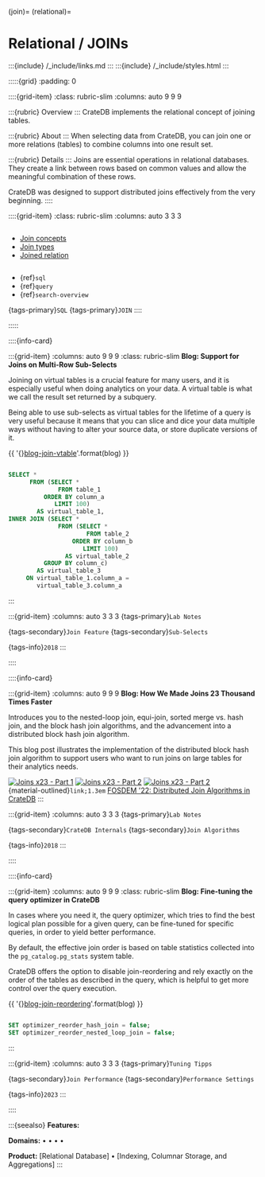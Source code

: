 (join)=
(relational)=

# Relational / JOINs

:::{include} /_include/links.md
:::
:::{include} /_include/styles.html
:::

:::::{grid}
:padding: 0

::::{grid-item}
:class: rubric-slim
:columns: auto 9 9 9


:::{rubric} Overview
:::
CrateDB implements the relational concept of joining tables.

:::{rubric} About
:::
When selecting data from CrateDB, you can join one or more relations
(tables) to combine columns into one result set.

:::{rubric} Details
:::
Joins are essential operations in relational databases. They create a
link between rows based on common values and allow the meaningful
combination of these rows.

CrateDB was designed to support distributed joins effectively from the
very beginning.
::::



::::{grid-item}
:class: rubric-slim
:columns: auto 3 3 3

```{rubric} Reference Manual
```
- [Join concepts][manual-join-concept]
- [Join types][manual-join-types]
- [Joined relation][manual-joined-relation]

```{rubric} Related
```
- {ref}`sql`
- {ref}`query`
- {ref}`search-overview`

{tags-primary}`SQL`
{tags-primary}`JOIN`
::::

:::::


::::{info-card}

:::{grid-item}
:columns: auto 9 9 9
:class: rubric-slim
**Blog: Support for Joins on Multi-Row Sub-Selects**

Joining on virtual tables is a crucial feature for many users, and it is
especially useful when doing analytics on your data.
A virtual table is what we call the result set returned by a subquery.

Being able to use sub-selects as virtual tables for the lifetime of a query
is very useful because it means that you can slice and dice your data multiple
ways without having to alter your source data, or store duplicate versions of
it.

{{ '{}[blog-join-vtable]'.format(blog) }}

```{rubric} Example
```
```sql
SELECT *
      FROM (SELECT *
              FROM table_1
          ORDER BY column_a
             LIMIT 100)
        AS virtual_table_1,
INNER JOIN (SELECT *
              FROM (SELECT *
                      FROM table_2
                  ORDER BY column_b
                     LIMIT 100)
                AS virtual_table_2
          GROUP BY column_c)
        AS virtual_table_3
     ON virtual_table_1.column_a = 
        virtual_table_3.column_a
```
:::

:::{grid-item}
:columns: auto 3 3 3
{tags-primary}`Lab Notes`

{tags-secondary}`Join Feature`
{tags-secondary}`Sub-Selects`

{tags-info}`2018`
:::

::::


::::{info-card}

:::{grid-item}
:columns: auto 9 9 9
**Blog: How We Made Joins 23 Thousand Times Faster**

Introduces you to the nested-loop join, equi-join, sorted merge vs.
hash join, and the block hash join algorithms, and the advancement
into a distributed block hash join algorithm.

This blog post illustrates the implementation of the distributed
block hash join algorithm to support users who want to run joins
on large tables for their analytics needs.

[![Joins x23 - Part 1](https://img.shields.io/badge/Open-Part%201-darkblue?logo=GitHub)][blog-joins-faster-part1]
[![Joins x23 - Part 2](https://img.shields.io/badge/Open-Part%202-darkblue?logo=GitHub)][blog-joins-faster-part2]
[![Joins x23 - Part 2](https://img.shields.io/badge/Open-Part%203-darkblue?logo=GitHub)][blog-joins-faster-part3] \
{material-outlined}`link;1.3em` [FOSDEM '22: Distributed Join Algorithms in CrateDB]
:::

:::{grid-item}
:columns: auto 3 3 3
{tags-primary}`Lab Notes`

{tags-secondary}`CrateDB Internals`
{tags-secondary}`Join Algorithms`

{tags-info}`2018`
:::

::::


::::{info-card}

:::{grid-item}
:columns: auto 9 9 9
:class: rubric-slim
**Blog: Fine-tuning the query optimizer in CrateDB**

In cases where you need it, the query optimizer, which tries to find the best
logical plan possible for a given query, can be fine-tuned for specific
queries, in order to yield better performance.

By default, the effective join order is based on table statistics collected
into the `pg_catalog.pg_stats` system table.

CrateDB offers the option to disable join-reordering and rely exactly on the
order of the tables as described in the query, which is helpful to get more
control over the query execution.

{{ '{}[blog-join-reordering]'.format(blog) }}

```{rubric} Example
```
```sql
SET optimizer_reorder_hash_join = false;
SET optimizer_reorder_nested_loop_join = false;
```
:::


:::{grid-item}
:columns: auto 3 3 3
{tags-primary}`Tuning Tipps`

{tags-secondary}`Join Performance`
{tags-secondary}`Performance Settings`

{tags-info}`2023`
:::

::::


:::{seealso}
**Features:**
[](#querying)

**Domains:**
[](#metrics-store) •
[](#analytics) •
[](#industrial) •
[](#timeseries) •
[](#machine-learning)

**Product:**
[Relational Database] •
[Indexing, Columnar Storage, and Aggregations]
:::


[blog-joins-faster-part1]: https://cratedb.com/blog/joins-faster-part-one
[blog-joins-faster-part2]: https://cratedb.com/blog/lab-notes-how-we-made-joins-23-thousand-times-faster-part-two
[blog-joins-faster-part3]: https://cratedb.com/blog/lab-notes-how-we-made-joins-23-thousand-times-faster-part-three
[blog-join-reordering]: https://cratedb.com/blog/join-performance-to-the-rescue
[blog-join-vtable]: https://cratedb.com/blog/joins-multi-row-subselects
[FOSDEM '22: Distributed Join Algorithms in CrateDB]: https://cratedb.com/resources/videos/distributed-join-algorithms
[manual-join-concept]: inv:crate-reference#concept-joins
[manual-join-types]: inv:crate-reference#sql_joins
[manual-joined-relation]: inv:crate-reference#sql-select-joined-relation
